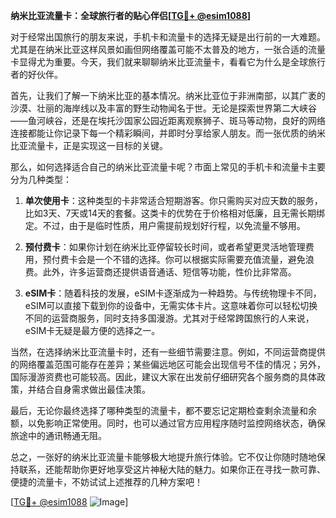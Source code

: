 **纳米比亚流量卡：全球旅行者的贴心伴侣[[TG💪+ @esim1088](https://t.me/s/esim1088)]**

对于经常出国旅行的朋友来说，手机卡和流量卡的选择无疑是出行前的一大难题。尤其是在纳米比亚这样风景如画但网络覆盖可能不太普及的地方，一张合适的流量卡显得尤为重要。今天，我们就来聊聊纳米比亚流量卡，看看它为什么是全球旅行者的好伙伴。

首先，让我们了解一下纳米比亚的基本情况。纳米比亚位于非洲南部，以其广袤的沙漠、壮丽的海岸线以及丰富的野生动物闻名于世。无论是探索世界第二大峡谷——鱼河峡谷，还是在埃托沙国家公园近距离观察狮子、斑马等动物，良好的网络连接都能让你记录下每一个精彩瞬间，并即时分享给家人朋友。而一张优质的纳米比亚流量卡，正是实现这一目标的关键。

那么，如何选择适合自己的纳米比亚流量卡呢？市面上常见的手机卡和流量卡主要分为几种类型：

1. **单次使用卡**：这种类型的卡非常适合短期游客。你只需购买对应天数的服务，比如3天、7天或14天的套餐。这类卡的优势在于价格相对低廉，且无需长期绑定。不过，由于是临时性质，用户需提前规划好行程，以免流量不够用。

2. **预付费卡**：如果你计划在纳米比亚停留较长时间，或者希望更灵活地管理费用，预付费卡会是一个不错的选择。你可以根据实际需要充值流量，避免浪费。此外，许多运营商还提供语音通话、短信等功能，性价比非常高。

3. **eSIM卡**：随着科技的发展，eSIM卡逐渐成为一种趋势。与传统物理卡不同，eSIM可以直接下载到你的设备中，无需实体卡片。这意味着你可以轻松切换不同的运营商服务，同时支持多国漫游。尤其对于经常跨国旅行的人来说，eSIM卡无疑是最方便的选择之一。

当然，在选择纳米比亚流量卡时，还有一些细节需要注意。例如，不同运营商提供的网络覆盖范围可能存在差异；某些偏远地区可能会出现信号不佳的情况；另外，国际漫游资费也可能较高。因此，建议大家在出发前仔细研究各个服务商的具体政策，并结合自身需求做出最佳决策。

最后，无论你最终选择了哪种类型的流量卡，都不要忘记定期检查剩余流量和余额，以免影响正常使用。同时，也可以通过官方应用程序随时监控网络状态，确保旅途中的通讯畅通无阻。

总之，一张好的纳米比亚流量卡能够极大地提升旅行体验。它不仅让你随时随地保持联系，还能帮助你更好地享受这片神秘大陆的魅力。如果你正在寻找一款可靠、便捷的流量卡，不妨试试上述推荐的几种方案吧！

[[TG💪+ @esim1088](https://t.me/s/esim1088) ![Image](https://i.postimg.cc/4NQfJmqS/Snipaste-2025-05-13-00-14-12.png)]